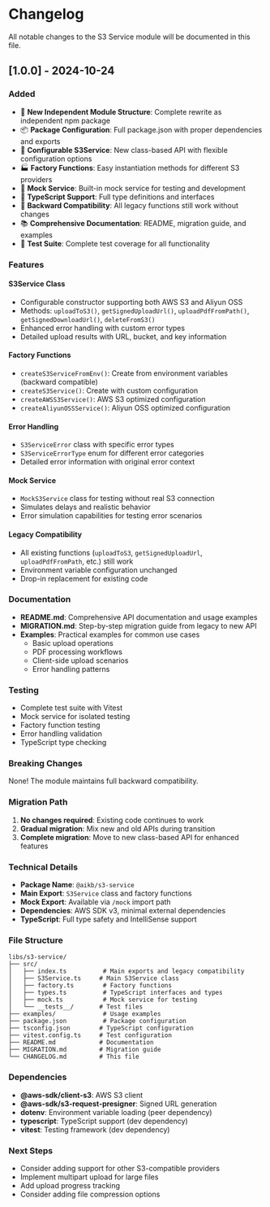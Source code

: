 # Changelog

All notable changes to the S3 Service module will be documented in this file.

## [1.0.0] - 2024-10-24

### Added
- 🚀 **New Independent Module Structure**: Complete rewrite as independent npm package
- 📦 **Package Configuration**: Full package.json with proper dependencies and exports
- 🔧 **Configurable S3Service**: New class-based API with flexible configuration options
- 🏭 **Factory Functions**: Easy instantiation methods for different S3 providers
- 🧪 **Mock Service**: Built-in mock service for testing and development
- 📝 **TypeScript Support**: Full type definitions and interfaces
- 🔄 **Backward Compatibility**: All legacy functions still work without changes
- 📚 **Comprehensive Documentation**: README, migration guide, and examples
- 🧪 **Test Suite**: Complete test coverage for all functionality

### Features

#### S3Service Class
- Configurable constructor supporting both AWS S3 and Aliyun OSS
- Methods: `uploadToS3()`, `getSignedUploadUrl()`, `uploadPdfFromPath()`, `getSignedDownloadUrl()`, `deleteFromS3()`
- Enhanced error handling with custom error types
- Detailed upload results with URL, bucket, and key information

#### Factory Functions
- `createS3ServiceFromEnv()`: Create from environment variables (backward compatible)
- `createS3Service()`: Create with custom configuration
- `createAWSS3Service()`: AWS S3 optimized configuration
- `createAliyunOSSService()`: Aliyun OSS optimized configuration

#### Error Handling
- `S3ServiceError` class with specific error types
- `S3ServiceErrorType` enum for different error categories
- Detailed error information with original error context

#### Mock Service
- `MockS3Service` class for testing without real S3 connection
- Simulates delays and realistic behavior
- Error simulation capabilities for testing error scenarios

#### Legacy Compatibility
- All existing functions (`uploadToS3`, `getSignedUploadUrl`, `uploadPdfFromPath`, etc.) still work
- Environment variable configuration unchanged
- Drop-in replacement for existing code

### Documentation
- **README.md**: Comprehensive API documentation and usage examples
- **MIGRATION.md**: Step-by-step migration guide from legacy to new API
- **Examples**: Practical examples for common use cases
  - Basic upload operations
  - PDF processing workflows
  - Client-side upload scenarios
  - Error handling patterns

### Testing
- Complete test suite with Vitest
- Mock service for isolated testing
- Factory function testing
- Error handling validation
- TypeScript type checking

### Breaking Changes
None! The module maintains full backward compatibility.

### Migration Path
1. **No changes required**: Existing code continues to work
2. **Gradual migration**: Mix new and old APIs during transition
3. **Complete migration**: Move to new class-based API for enhanced features

### Technical Details
- **Package Name**: `@aikb/s3-service`
- **Main Export**: `S3Service` class and factory functions
- **Mock Export**: Available via `/mock` import path
- **Dependencies**: AWS SDK v3, minimal external dependencies
- **TypeScript**: Full type safety and IntelliSense support

### File Structure
```
libs/s3-service/
├── src/
│   ├── index.ts          # Main exports and legacy compatibility
│   ├── S3Service.ts     # Main S3Service class
│   ├── factory.ts        # Factory functions
│   ├── types.ts          # TypeScript interfaces and types
│   ├── mock.ts           # Mock service for testing
│   └── __tests__/       # Test files
├── examples/             # Usage examples
├── package.json          # Package configuration
├── tsconfig.json        # TypeScript configuration
├── vitest.config.ts     # Test configuration
├── README.md            # Documentation
├── MIGRATION.md         # Migration guide
└── CHANGELOG.md         # This file
```

### Dependencies
- **@aws-sdk/client-s3**: AWS S3 client
- **@aws-sdk/s3-request-presigner**: Signed URL generation
- **dotenv**: Environment variable loading (peer dependency)
- **typescript**: TypeScript support (dev dependency)
- **vitest**: Testing framework (dev dependency)

### Next Steps
- Consider adding support for other S3-compatible providers
- Implement multipart upload for large files
- Add upload progress tracking
- Consider adding file compression options